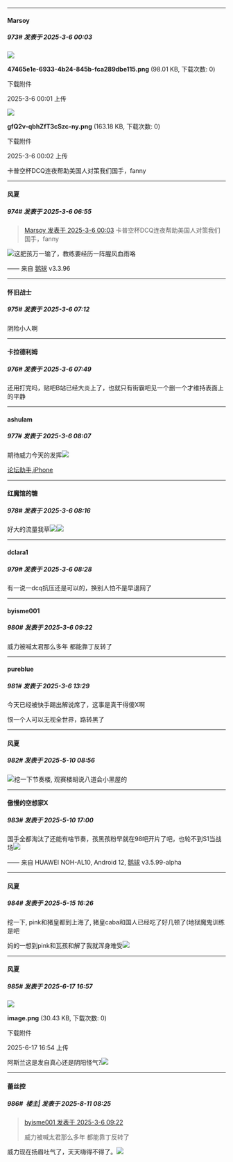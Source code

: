 ﻿
*****

####  Marsoy  
##### 973#       发表于 2025-3-6 00:03

<img src="https://img.saraba1st.com/forum/202503/06/000157r4r44y6sp47arla9.png" referrerpolicy="no-referrer">

<strong>47465e1e-6933-4b24-845b-fca289dbe115.png</strong> (98.01 KB, 下载次数: 0)

下载附件

2025-3-6 00:01 上传

<img src="https://img.saraba1st.com/forum/202503/06/000203ib830no9aobavd96.png" referrerpolicy="no-referrer">

<strong>gfQ2v-qbhZfT3cSzc-ny.png</strong> (163.18 KB, 下载次数: 0)

下载附件

2025-3-6 00:02 上传

卡普空杯DCQ连夜帮助美国人对策我们国手，fanny


*****

####  风夏  
##### 974#       发表于 2025-3-6 06:55

<blockquote><a href="httphttps://bbs.saraba1st.com/2b/forum.php?mod=redirect&amp;goto=findpost&amp;pid=67583811&amp;ptid=2089723" target="_blank">Marsoy 发表于 2025-3-6 00:03</a>
卡普空杯DCQ连夜帮助美国人对策我们国手，fanny</blockquote>
<img src="https://static.saraba1st.com/image/smiley/face2017/067.png" referrerpolicy="no-referrer">这肥孩万一输了，教练要经历一阵腥风血雨咯

—— 来自 [鹅球](https://www.pgyer.com/GcUxKd4w) v3.3.96


*****

####  怀旧战士  
##### 975#       发表于 2025-3-6 07:12

阴险小人啊


*****

####  卡拉德利姆  
##### 976#       发表于 2025-3-6 07:49

还用打完吗，贴吧B站已经大炎上了，也就只有街霸吧见一个删一个才维持表面上的平静


*****

####  ashulam  
##### 977#       发表于 2025-3-6 08:07

期待威力今天的发挥<img src="https://static.saraba1st.com/image/smiley/face2017/067.png" referrerpolicy="no-referrer">

[论坛助手,iPhone](https://bbs.saraba1st.com/2b/forum.php?mod=viewthread&amp;tid=2029836)


*****

####  红魔馆的糖  
##### 978#       发表于 2025-3-6 08:16

好大的流量我草<img src="https://static.saraba1st.com/image/smiley/face2017/068.png" referrerpolicy="no-referrer"><img src="https://p.sda1.dev/22/6594851409969e83b80cff5354f29a51/image.jpg" referrerpolicy="no-referrer">


*****

####  dclara1  
##### 979#       发表于 2025-3-6 08:28

有一说一dcq抗压还是可以的，换别人怕不是早退网了


*****

####  byisme001  
##### 980#       发表于 2025-3-6 09:22

威力被喊太君那么多年 都能靠丁反转了


*****

####  pureblue  
##### 981#       发表于 2025-3-6 13:29

今天已经被快手踢出解说席了，这事是真干得傻X啊

恨一个人可以无视全世界，路转黑了

*****

####  风夏  
##### 982#       发表于 2025-5-10 08:56

<img src="https://static.stage1st.com/image/smiley/face2017/067.png" referrerpolicy="no-referrer">挖一下节奏楼, 观赛楼胡说八道会小黑屋的


*****

####  傲慢的空想家X  
##### 983#       发表于 2025-5-10 17:00

国手全都淘汰了还能有啥节奏，孩黑孩粉早就在98吧开片了吧，也轮不到S1当战场<img src="https://static.stage1st.com/image/smiley/face2017/067.png" referrerpolicy="no-referrer">

—— 来自 HUAWEI NOH-AL10, Android 12, [鹅球](https://www.pgyer.com/xfPejhuq) v3.5.99-alpha

*****

####  风夏  
##### 984#       发表于 2025-5-15 16:26

挖一下, pink和猪皇都到上海了, 猪皇caba和国人已经吃了好几顿了(地狱魔鬼训练是吧

妈的一想到pink和瓦孩和解了我就浑身难受<img src="https://static.stage1st.com/image/smiley/face2017/067.png" referrerpolicy="no-referrer">

*****

####  风夏  
##### 985#       发表于 2025-6-17 16:57

<img src="https://img.stage1st.com/forum/202506/17/165449sgb6fv8gnginegfo.png" referrerpolicy="no-referrer">

<strong>image.png</strong> (30.43 KB, 下载次数: 0)

下载附件

2025-6-17 16:54 上传

阿斯兰这是发自真心还是阴阳怪气?<img src="https://static.stage1st.com/image/smiley/face2017/067.png" referrerpolicy="no-referrer">

*****

####  蕾丝控  
##### 986#         楼主| 发表于 2025-8-11 08:25

<blockquote><a href="httphttps://stage1st.com/2b/forum.php?mod=redirect&amp;goto=findpost&amp;pid=67584820&amp;ptid=2089723" target="_blank">byisme001 发表于 2025-3-6 09:22</a>

威力被喊太君那么多年 都能靠丁反转了</blockquote>
威力现在扬眉吐气了，天天嗨得不得了。<img src="https://static.stage1st.com/image/smiley/face2017/037.png" referrerpolicy="no-referrer">

